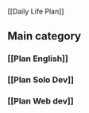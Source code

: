 [[Daily Life Plan]]
## Main category

### [[Plan English]]
### [[Plan Solo Dev]]
### [[Plan Web dev]]

